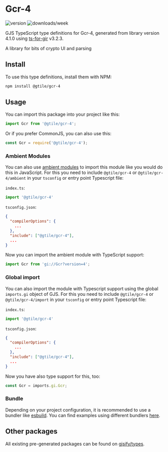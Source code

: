 
# Gcr-4

![version](https://img.shields.io/npm/v/@gtile/gcr-4)
![downloads/week](https://img.shields.io/npm/dw/@gtile/gcr-4)


GJS TypeScript type definitions for Gcr-4, generated from library version 4.1.0 using [ts-for-gir](https://github.com/gjsify/ts-for-gir) v3.2.3.

A library for bits of crypto UI and parsing

## Install

To use this type definitions, install them with NPM:
```bash
npm install @gtile/gcr-4
```

## Usage

You can import this package into your project like this:
```ts
import Gcr from '@gtile/gcr-4';
```

Or if you prefer CommonJS, you can also use this:
```ts
const Gcr = require('@gtile/gcr-4');
```

### Ambient Modules

You can also use [ambient modules](https://github.com/gjsify/ts-for-gir/tree/main/packages/cli#ambient-modules) to import this module like you would do this in JavaScript.
For this you need to include `@gtile/gcr-4` or `@gtile/gcr-4/ambient` in your `tsconfig` or entry point Typescript file:

`index.ts`:
```ts
import '@gtile/gcr-4'
```

`tsconfig.json`:
```json
{
  "compilerOptions": {
    ...
  },
  "include": ["@gtile/gcr-4"],
  ...
}
```

Now you can import the ambient module with TypeScript support: 

```ts
import Gcr from 'gi://Gcr?version=4';
```

### Global import

You can also import the module with Typescript support using the global `imports.gi` object of GJS.
For this you need to include `@gtile/gcr-4` or `@gtile/gcr-4/import` in your `tsconfig` or entry point Typescript file:

`index.ts`:
```ts
import '@gtile/gcr-4'
```

`tsconfig.json`:
```json
{
  "compilerOptions": {
    ...
  },
  "include": ["@gtile/gcr-4"],
  ...
}
```

Now you have also type support for this, too:

```ts
const Gcr = imports.gi.Gcr;
```

### Bundle

Depending on your project configuration, it is recommended to use a bundler like [esbuild](https://esbuild.github.io/). You can find examples using different bundlers [here](https://github.com/gjsify/ts-for-gir/tree/main/examples).

## Other packages

All existing pre-generated packages can be found on [gjsify/types](https://github.com/gjsify/types).

